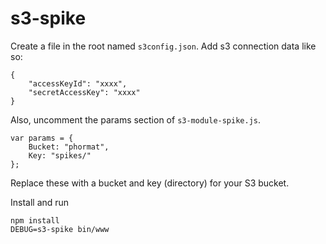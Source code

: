 s3-spike
========
Create a file in the root named `s3config.json`. 
Add s3 connection data like so:
```
{
	"accessKeyId": "xxxx",
	"secretAccessKey": "xxxx"
}
```

Also, uncomment the params section of `s3-module-spike.js`.
```
var params = {
	Bucket: "phormat",
	Key: "spikes/"
};
```
Replace these with a bucket and key (directory) for your S3 bucket.

Install and run
```
npm install
DEBUG=s3-spike bin/www
```
